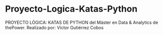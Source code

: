 # Proyecto-Logica-Katas-Python
PROYECTO LÓGICA: KATAS DE PYTHON del Máster en Data & Analytics de thePower. Realizado por: Víctor Gutiérrez Cobos
